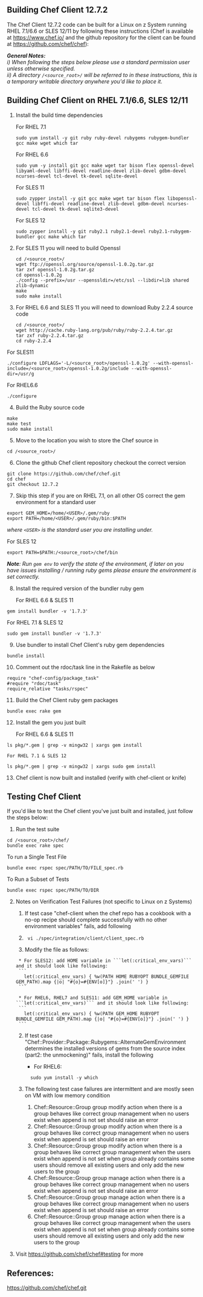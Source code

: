 ## Building Chef Client 12.7.2

The Chef Client 12.7.2 code can be built for a Linux on z System running RHEL 7.1/6.6 or SLES 12/11 by following these instructions (Chef is available at https://www.chef.io/ and the github repository for the client can be found at https://github.com/chef/chef):

_**General Notes:**_   
_i) When following the steps below please use a standard permission user unless otherwise specified._  
_ii) A directory `/<source_root>/` will be referred to in these instructions, this is a temporary writable directory anywhere you'd like to place it._


## Building Chef Client on RHEL 7.1/6.6, SLES 12/11

1. Install the build time dependencies

    For RHEL 7.1 
    ```
    sudo yum install -y git ruby ruby-devel rubygems rubygem-bundler gcc make wget which tar
    ```
	
    For RHEL 6.6 
    ```
    sudo yum -y install git gcc make wget tar bison flex openssl-devel libyaml-devel libffi-devel readline-devel zlib-devel gdbm-devel ncurses-devel tcl-devel tk-devel sqlite-devel 	  
    ```
    
    For SLES 11
    ```
    sudo zypper install -y git gcc make wget tar bison flex libopenssl-devel libffi-devel readline-devel zlib-devel gdbm-devel ncurses-devel tcl-devel tk-devel sqlite3-devel	      
    ```

    For SLES 12
    ```
    sudo zypper install -y git ruby2.1 ruby2.1-devel ruby2.1-rubygem-bundler gcc make which tar    
    ```

2. For SLES 11 you will need to build Openssl  

    ```
    cd /<source_root>/
    wget ftp://openssl.org/source/openssl-1.0.2g.tar.gz
    tar zxf openssl-1.0.2g.tar.gz
    cd openssl-1.0.2g
    ./config --prefix=/usr --openssldir=/etc/ssl --libdir=lib shared zlib-dynamic
    make
    sudo make install
   ```
    
3. For RHEL 6.6 and SLES 11 you will need to download Ruby 2.2.4 source code

   ```
   cd /<source_root>/
   wget http://cache.ruby-lang.org/pub/ruby/ruby-2.2.4.tar.gz
   tar zxf ruby-2.2.4.tar.gz
   cd ruby-2.2.4
   ```
	
  For SLES11
  ```
  ./configure LDFLAGS='-L/<source_root>/openssl-1.0.2g' --with-openssl-include=/<source_root>/openssl-1.0.2g/include --with-openssl-dir=/usr/g
  ```

  For RHEL6.6 
  ```
  ./configure 
  ```
        
4. Build the Ruby source code
  
  ```
  make
  make test	  
  sudo make install
  ```
	
5. Move to the location you wish to store the Chef source in

  ```
  cd /<source_root>/
  ```

6. Clone the github Chef client repository checkout the correct version

  ```
  git clone https://github.com/chef/chef.git
  cd chef
  git checkout 12.7.2
  ```

7. Skip this step if you are on RHEL 7.1, on all other OS correct the gem environment for a standard user

  ```
  export GEM_HOME=/home/<USER>/.gem/ruby
  export PATH=/home/<USER>/.gem/ruby/bin:$PATH
  ``` 

   _where `<USER>` is the standard user you are installing under._

  For SLES 12
  ```
  export PATH=$PATH:/<source_root>/chef/bin
  ```
       
  _**Note**: Run ```gem env``` to verify the state of the environment, if later on you have issues installing / running ruby gems please ensure the environment is set correctly._
	
8. Install the required version of the bundler ruby gem

   For RHEL 6.6 & SLES 11
  ```
  gem install bundler -v '1.7.3'
  ```
	
   For RHEL 7.1 & SLES 12
  ```
  sudo gem install bundler -v '1.7.3'
  ```
	
9. Use bundler to install Chef Client's ruby gem dependencies

  ```
  bundle install
  ```
10. Comment out the rdoc/task line in the Rakefile as below

  ```
  require "chef-config/package_task"
  #require "rdoc/task"
  require_relative "tasks/rspec"
  ```
    
11. Build the Chef Client ruby gem packages

  ```
  bundle exec rake gem
  ```

12. Install the gem you just built

    For RHEL 6.6 & SLES 11
  ```
  ls pkg/*.gem | grep -v mingw32 | xargs gem install
  ```    
	
    For RHEL 7.1 & SLES 12
  ```
  ls pkg/*.gem | grep -v mingw32 | xargs sudo gem install
  ``` 
13. Chef client is now built and installed (verify with chef-client or knife)


## Testing Chef Client

If you'd like to test the Chef client you've just built and installed, just follow the steps below:

1. Run the test suite
   	
  ```
  cd /<source_root>/chef/
  bundle exec rake spec
  ```  
   To run a Single Test File
  ```  
  bundle exec rspec spec/PATH/TO/FILE_spec.rb
  ```  
   To Run a Subset of Tests
  ```
  bundle exec rspec spec/PATH/TO/DIR
  ```
   
2. Notes on Verification Test Failures (not specific to Linux on z Systems)  
   1. If test case "chef-client when the chef repo has a cookbook with a no-op recipe should complete successfully with no other environment variables" fails, add following  

     1. ``` vi ./spec/integration/client/client_spec.rb```  
     2.  Modify the file as follows:  

        * For SLES12: add HOME variable in ```let(:critical_env_vars)``` and it should look like following:  
        ```
          let(:critical_env_vars) { %w(PATH HOME RUBYOPT BUNDLE_GEMFILE GEM_PATH).map {|o| "#{o}=#{ENV[o]}"} .join(' ') }
        ```  

        * For RHEL6, RHEL7 and SLES11: add GEM_HOME variable in ```let(:critical_env_vars)``` and it should look like following:  
        ```
          let(:critical_env_vars) { %w(PATH GEM_HOME RUBYOPT BUNDLE_GEMFILE GEM_PATH).map {|o| "#{o}=#{ENV[o]}"} .join(' ') }
		```
   2. If test case "Chef::Provider::Package::Rubygems::AlternateGemEnvironment determines the installed versions of gems from the source index (part2: the unmockening)" fails, install the following
	
		* For RHEL6:  
        ```
          sudo yum install -y which 
        ```		
	
   3. The following test case failures are intermittent and are mostly seen on VM with low memory condition
      1. Chef::Resource::Group group modify action when there is a group behaves like correct group management when no users exist when append is not set should raise an error
      2. Chef::Resource::Group group modify action when there is a group behaves like correct group management when no users exist when append is set should raise an error
      3.  Chef::Resource::Group group modify action when there is a group behaves like correct group management when the users exist when append is not set when group already contains some users should remove all existing users and only add the new users to the group
      4. Chef::Resource::Group group manage action when there is a group behaves like correct group management when no users exist when append is not set should raise an error
      5. Chef::Resource::Group group manage action when there is a group behaves like correct group management when no users exist when append is set should raise an error
      6. Chef::Resource::Group group manage action when there is a group behaves like correct group management when the users exist when append is not set when group already contains some users should remove all existing users and only add the new users to the group
      

3. Visit https://github.com/chef/chef#testing for more   

## References:

https://github.com/chef/chef.git
